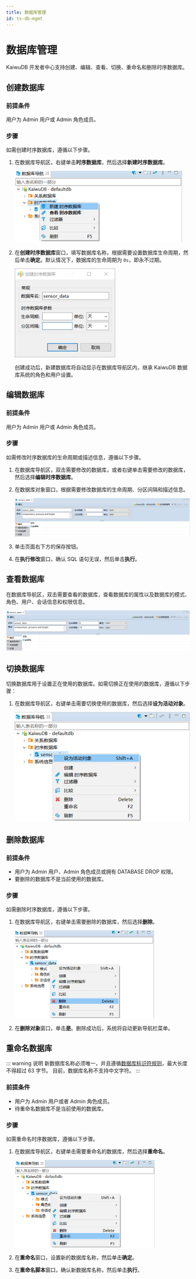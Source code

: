 ```yaml
---
title: 数据库管理
id: ts-db-mgmt
---
```


# 数据库管理

KaiwuDB 开发者中心支持创建、编辑、查看、切换、重命名和删除时序数据库。

## 创建数据库

### 前提条件

用户为 Admin 用户或 Admin 角色成员。

### 步骤

如需创建时序数据库，遵循以下步骤。

1. 在数据库导航区，右键单击**时序数据库**，然后选择**新建时序数据库**。

    <img src="../../static/kdc/VmR7be1F9o041HxegtzcDVMsnCj.png" style="zoom:80%;" />

2. 在**创建时序数据库**窗口，填写数据库名称，根据需要设置数据库生命周期，然后单击**确定**。默认情况下，数据库的生命周期为 `0s`，即永不过期。

    <img src="../../static/kdc/create-ts-db.png" style="zoom:80%;" />

    创建成功后，新建数据库将自动显示在数据库导航区内，继承 KaiwuDB 数据库系统的角色和用户设置。

## 编辑数据库

### 前提条件

用户为 Admin 用户或 Admin 角色成员。

### 步骤

如需修改时序数据库的生命周期或描述信息，遵循以下步骤。

1. 在数据库导航区，双击需要修改的数据库，或者右键单击需要修改的数据库，然后选择**编辑时序数据库**。

2. 在数据库对象窗口，根据需要修改数据库的生命周期、分区间隔和描述信息。

    ![](../../static/kdc/ts-db-edit.png)

3. 单击页面右下方的保存按钮。

4. 在**执行修改**窗口，确认 SQL 语句无误，然后单击**执行**。

## 查看数据库

在数据库导航区，双击需要查看的数据库，查看数据库的属性以及数据库的模式、角色、用户、会话信息和权限信息。

![](../../static/kdc/ts-show-db.png)


## 切换数据库

切换数据库用于设置正在使用的数据库。如需切换正在使用的数据库，遵循以下步骤：

1. 在数据库导航区，右键单击需要切换使用的数据库，然后选择**设为活动对象**。

    ![](../../static/kdc/ts-db-use.png)


## 删除数据库

### 前提条件

- 用户为 Admin 用户、Admin 角色成员或拥有 DATABASE DROP 权限。
- 要删除的数据库不是当前使用的数据库。

### 步骤

如需删除时序数据库，遵循以下步骤。

1. 在数据库导航区，右键单击需要删除的数据库，然后选择**删除**。

    <img src="../../static/kdc/ts-db-delete.png" style="zoom:67%;" />

2. 在**删除对象**窗口，单击**是**。删除成功后，系统将自动更新导航栏菜单。

## 重命名数据库

::: warning 说明
新数据库名称必须唯一，并且遵循[数据库标识符规则](../../sql-reference/sql-identifiers.md)，最大长度不得超过 63 字节。
目前，数据库名称不支持中文字符。
:::

### 前提条件

- 用户为 Admin 用户或者 Admin 角色成员。
- 待重命名数据库不是当前使用的数据库。

### 步骤

如需重命名时序数据库，遵循以下步骤。

1. 在数据库导航区，右键单击需要重命名的数据库，然后选择**重命名**。

    <img src="../../static/kdc/ts-db-rename.png" style="zoom:67%;" />

2. 在**重命名**窗口，设置新的数据库名称，然后单击**确定**。

3. 在**重命名脚本**窗口，确认新数据库名称，然后单击**执行**。
